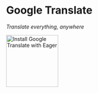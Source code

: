 # Google Translate

*Translate everything, anywhere*

<a href="https://eager.io/app/91JfWsA2xNdT/install?source=button">
  <img
    src="https://install.eager.io/install-button.png"
    alt="Install Google Translate with Eager"
    border="0"
    width="140">
</a>
